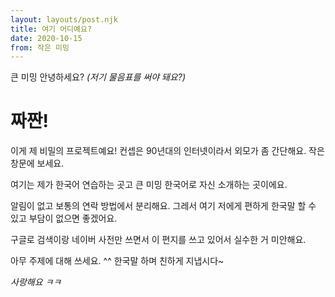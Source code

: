 ```yaml
---
layout: layouts/post.njk
title: 여기 어디예요?
date: 2020-10-15
from: 작은 미밍
---
```


큰 미밍 안녕하세요? *(저기 물음표를 써야 돼요?)* 

# 짜짠!

이게 제 비밀의 프로젝트예요! 컨셉은 90년대의 인터넷이라서 외모가 좀 간단해요. 작은 창문에 보세요.

여기는 제가 한국어 연습하는 곳고 큰 미밍 한국어로 자신 소개하는 곳이에요. 

알림이 없고 보통의 연락 방법에서 분리해요. 그레서 여기 저에게 편하게 한국말 할 수 있고 부담이 없으면 좋겠어요.

구글로 검색이랑 네이버 사전만 쓰면서 이 편지를 쓰고 있어서 실수한 거 미안해요.

아무 주제에 대해 쓰세요. ^^ 한국말 하며 친하게 지냅시다~

*사랑해요 ㅋㅋ*
